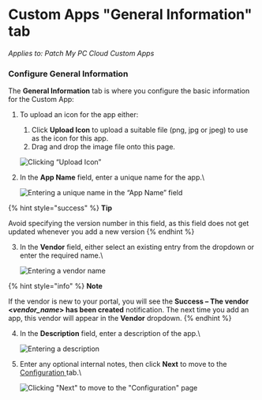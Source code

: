 # Custom Apps "General Information" tab

_Applies to: Patch My PC Cloud Custom Apps_

### Configure General Information

The **General Information** tab is where you configure the basic information for the Custom App:

1.  To upload an icon for the app either:

    1. Click **Upload Icon** to upload a suitable file (png, jpg or jpeg) to use as the icon for this app.
    2. Drag and drop the image file onto this page.

    ![Clicking “Upload Icon”](../../../.gitbook/assets/image-\(215\).png)
2.  In the **App Name** field, enter a unique name for the app.\\

    ![Entering a unique name in the “App Name” field](../../../.gitbook/assets/image-\(216\).png)

{% hint style="success" %}
**Tip**

Avoid specifying the version number in this field, as this field does not get updated whenever you add a new version
{% endhint %}

3.  In the **Vendor** field, either select an existing entry from the dropdown or enter the required name.\\

    ![Entering a vendor name](../../../.gitbook/assets/image-\(217\).png)

{% hint style="info" %}
**Note**

If the vendor is new to your portal, you will see the **Success – The vendor <**_**vendor\_name**_**> has been created** notification. The next time you add an app, this vendor will appear in the **Vendor** dropdown.
{% endhint %}

4.  In the **Description** field, enter a description of the app.\\

    ![Entering a description](../../../.gitbook/assets/image-\(218\).png)
5.  Enter any optional internal notes, then click **Next** to move to the [Configuration ](custom-apps-configuration-tab.md)tab.\\

    ![Clicking "Next" to move to the "Configuration" page](../../../.gitbook/assets/image-\(219\).png)
